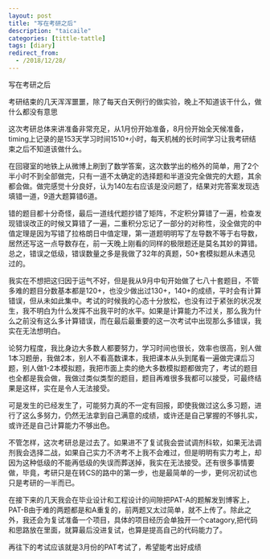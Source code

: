 ```yaml
---
layout: post
title: "写在考研之后"
description: "taicaile"
categories: [tittle-tattle]
tags: [diary]
redirect_from:
  - /2018/12/28/
---
```

写在考研之后

考研结束的几天浑浑噩噩，除了每天白天例行的做实验，晚上不知道该干什么，做什么都没有意思

这次考研总体来讲准备非常充足，从1月份开始准备，8月份开始全天候准备，timing上记录的是153天学习时间1510+小时，每天机械的长时间学习让我考研结束之后不知道该做什么。

在回寝室的地铁上从微博上刷到了数学答案，这次数学出的格外的简单，用了2个半小时不到全部做完，只有一道不太确定的选择题和半道没完全做完的大题，其余都会做。做完感觉十分良好，认为140左右应该是没问题了，结果对完答案发现选填错一道，9道大题算错6道。

错的题目都十分奇怪，最后一道线代题抄错了矩阵，不定积分算错了一遍，检查发现错误改正的时候又算错了一遍，二重积分忘记了一部分的对称性，没全做完的中值定理是因为写错了拉格朗日中值定理，第一道题明明写了左导数不等于右导数，居然还写这一点导数存在，前一天晚上刚看的同样的极限题还是莫名其妙的算错。总之，错误之低级，错误数量之多是我做了32年的真题，50+套模拟题从未遇见过的。

我实在不想把这归因于运气不好，但是我从9月中旬开始做了七八十套题目，不管多难的题目分数基本都是120+，也没少做出过130+，140+的成绩，平时会有计算错误，但从未如此集中。考试的时候我的心态十分放松，也没有过于紧张的状况发生，我不明白为什么发挥不出我平时的水平。如果是计算能力不过关，那么我为什么之前没有这么多计算错误，而在最后最重要的这一次考试中出现那么多错误，我实在无法想明白。

论努力程度，我比身边大多数人都要努力，学习时间也很长，效率也很高，别人做1本习题册，我做2本，别人不看高数课本，我把课本从头到尾看一遍做完课后习题，别人做1-2本模拟题，我把市面上卖的绝大多数模拟题都做完了，考试的题目也全都是我会做，我做过类似类型的题目，题目再难很多我都可以接受，可最终结果是这样，实在是令人无法接受。

可是发生的已经发生了，可能努力真的不一定有回报，即使我做过这么多习题，进行了这么多努力，仍然无法拿到自己满意的成绩，或许还是自己掌握的不够扎实，或许还是自己计算能力不够出色。

不管怎样，这次考研总是过去了。如果进不了复试我会尝试调剂科软，如果无法调剂我会选择二战，如果自己实力不济考不上我不会难过，但是明明有实力考上，却因为这种低级的不能再低级的失误而葬送掉，我实在无法接受。还有很多事情要做，毕竟，考研只是在转CS的路中的第一步，也是最简单的一步，更何况初试也只是考研的一半而已。

在接下来的几天我会在毕业设计和工程设计的间隙把PAT-A的题解发到博客上，PAT-B由于难的两题都是和A重复的，前两题又太过简单，就不上传了。除此之外，我还会为复试准备一个项目，具体的项目经历会单独开一个catagory,把代码和思路放在里面，就算最后没进复试，也算是提高自己的代码能力了。

再往下的考试应该就是3月份的PAT考试了，希望能考出好成绩
